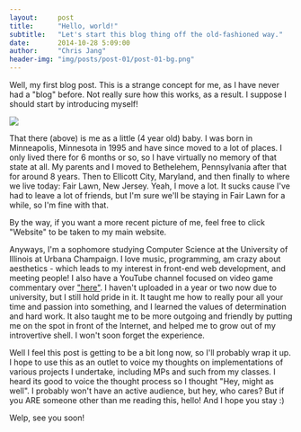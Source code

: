 ```yaml
---
layout:     post
title:      "Hello, world!"
subtitle:   "Let's start this blog thing off the old-fashioned way."
date:       2014-10-28 5:09:00
author:     "Chris Jang"
header-img: "img/posts/post-01/post-01-bg.png"
---
```


<p>Well, my first blog post. This is a strange concept for me, as I have never had a "blog" before. Not really sure how this works, as a result. I suppose I should start by introducing myself!</p>

<img src="{{ site.baseurl }}/img/posts/post-01/post-01-bg.png">

<p>That there (above) is me as a little (4 year old) baby. I was born in Minneapolis, Minnesota in 1995 and have since moved to a lot of places. I only lived there for 6 months or so, so I have virtually no memory of that state at all. My parents and I moved to Bethelehem, Pennsylvania after that for around 8 years. Then to Ellicott City, Maryland, and then finally to where we live today: Fair Lawn, New Jersey. Yeah, I move a lot. It sucks cause I've had to leave a lot of friends, but I'm sure we'll be staying in Fair Lawn for a while, so I'm fine with that.</p>

<p> By the way, if you want a more recent picture of me, feel free to click "Website" to be taken to my main website.</p>

<p> Anyways, I'm a sophomore studying Computer Science at the University of Illinois at Urbana Champaign. I love music, programming, am crazy about aesthetics - which leads to my interest in front-end web development, and meeting people! I also have a YouTube channel focused on video game commentary over <a href="http://www.youtube.com/wtfridgerator" target="_blank">"here"</a>. I haven't uploaded in a year or two now due to university, but I still hold pride in it. It taught me how to really pour all your time and passion into something, and I learned the values of determination and hard work. It also taught me to be more outgoing and friendly by putting me on the spot in front of the Internet, and helped me to grow out of my introvertive shell. I won't soon forget the experience. </p>

<p> Well I feel this post is getting to be a bit long now, so I'll probably wrap it up. I hope to use this as an outlet to voice my thoughts on implementations of various projects I undertake, including MPs and such from my classes. I heard its good to voice the thought process so I thought "Hey, might as well". I probably won't have an active audience, but hey, who cares? But if you ARE someone other than me reading this, hello! And I hope you stay :)</p>

<p>Welp, see you soon!</p>
